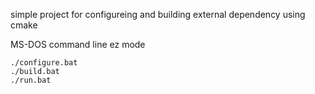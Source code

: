 simple project for configureing and building external dependency using cmake

MS-DOS command line ez mode

    ./configure.bat
    ./build.bat
    ./run.bat
